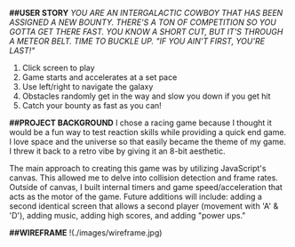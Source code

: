 **##USER STORY**
*YOU ARE AN INTERGALACTIC COWBOY THAT HAS BEEN ASSIGNED A NEW BOUNTY. THERE'S A TON OF COMPETITION SO YOU GOTTA GET THERE FAST. YOU KNOW A SHORT CUT, BUT IT'S THROUGH A METEOR BELT. TIME TO BUCKLE UP. "IF YOU AIN'T FIRST, YOU'RE LAST!"*

1) Click screen to play
2) Game starts and accelerates at a set pace
3) Use left/right to navigate the galaxy
4) Obstacles randomly get in the way and slow you down if you get hit
5) Catch your bounty as fast as you can!

**##PROJECT BACKGROUND**
I chose a racing game because I thought it would be a fun way to test reaction skills while providing a quick end game. I love space and the universe so that easily became the theme of my game. I threw it back to a retro vibe by giving it an 8-bit aesthetic.

The main approach to creating this game was by utilizing JavaScript's canvas. This allowed me to delve into collision detection and frame rates. Outside of canvas, I built internal timers and game speed/acceleration that acts as the motor of the game. Future additions will include: adding a second identical screen that allows a second player (movement with 'A' & 'D'), adding music, adding high scores, and adding "power ups."

**##WIREFRAME**
!(./images/wireframe.jpg)